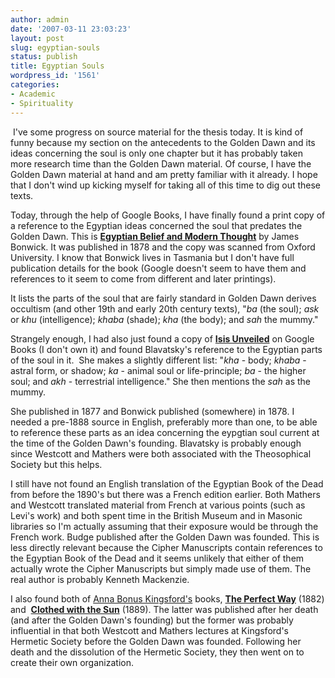 ```yaml
---
author: admin
date: '2007-03-11 23:03:23'
layout: post
slug: egyptian-souls
status: publish
title: Egyptian Souls
wordpress_id: '1561'
categories:
- Academic
- Spirituality
---
```

 I've some progress on source material for the thesis today. It is kind of funny because my section on the antecedents to the Golden Dawn and its ideas concerning the soul is only one chapter but it has probably taken more research time than the Golden Dawn material. Of course, I have the Golden Dawn material at hand and am pretty familiar with it already. I hope that I don't wind up kicking myself for taking all of this time to dig out these texts.

Today, through the help of Google Books, I have finally found a print copy of a reference to the Egyptian ideas concerned the soul that predates the Golden Dawn. This is <a href="http://books.google.com/books?id=rn4BAAAAQAAJ&amp;dq=Egyptian+belief+and+modern+thought+By+James+Bonwick&amp;psp=1"><strong>Egyptian Belief and Modern Thought</strong></a> by James Bonwick. It was published in 1878 and the copy was scanned from Oxford University. I know that Bonwick lives in Tasmania but I don't have full publication details for the book (Google doesn't seem to have them and references to it seem to come from different and later printings).

It lists the parts of the soul that are fairly standard in Golden Dawn derives occultism (and other 19th and early 20th century texts), "<em>ba</em> (the soul); <em>ask</em> or <em>khu</em> (intelligence); <em>khaba</em> (shade); <em>kha</em> (the body); and <em>sah</em> the mummy."

Strangely enough, I had also just found a copy of <a href="http://books.google.com/books?vid=OCLC01903868&amp;id=yovK1k8ScyUC&amp;dq=Isis+Unveiled"><strong>Isis Unveiled</strong></a> on Google Books (I don't own it) and found Blavatsky's reference to the Egyptian parts of the soul in it.  She makes a slightly different list: "<em>kha</em> - body; <em>khaba</em> - astral form, or shadow; <em>ka</em> - animal soul or life-principle; <em>ba</em> - the higher soul; and <em>akh</em> - terrestrial intelligence." She then mentions the <em>sah</em> as the mummy.

She published in 1877 and Bonwick published (somewhere) in 1878. I needed a pre-1888 source in English, preferably more than one, to be able to reference these parts as an idea concerning the eypgtian soul current at the time of the Golden Dawn's founding. Blavatsky is probably enough since Westcott and Mathers were both associated with the Theosophical Society but this helps.

I still have not found an English translation of the Egyptian Book of the Dead from before the 1890's but there was a French edition earlier. Both Mathers and Westcott translated material from French at various points (such as Levi's work) and both spent time in the British Museum and in Masonic libraries so I'm actually assuming that their exposure would be through the French work. Budge published after the Golden Dawn was founded. This is less directly relevant because the Cipher Manuscripts contain references to the Egyptian Book of the Dead and it seems unlikely that either of them actually wrote the Cipher Manuscripts but simply made use of them. The real author is probably Kenneth Mackenzie.

I also found both of <a href="http://en.wikipedia.org/wiki/Anna_Kingsford">Anna Bonus Kingsford's</a> books, <a href="http://books.google.com/books?vid=OCLC00342566&amp;id=RxEMAAAAIAAJ&amp;dq=The+Perfect+Way&amp;as_brr=1"><strong>The Perfect Way</strong></a> (1882) and  <a href="http://books.google.com/books?vid=OCLC00381443&amp;id=stJojdj5T3UC&amp;dq=Clothed+with+the+Sun&amp;as_brr=1"><strong>Clothed with the Sun</strong></a> (1889). The latter was published after her death (and after the Golden Dawn's founding) but the former was probably influential in that both Westcott and Mathers lectures at Kingsford's Hermetic Society before the Golden Dawn was founded. Following her death and the dissolution of the Hermetic Society, they then went on to create their own organization.
